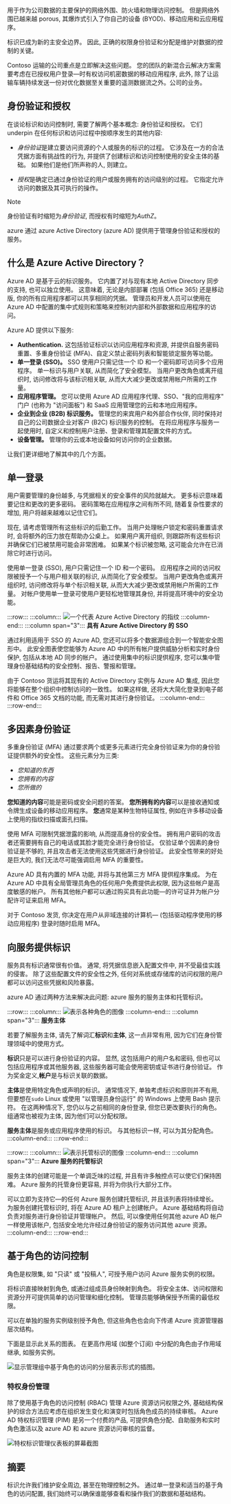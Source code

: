 用于作为公司数据的主要保护的网络外围、防火墙和物理访问控制。 但是网络外围已越来越 porous, 其爆炸式引入了你自己的设备 (BYOD)、移动应用和云应用程序。 

标识已成为新的主安全边界。 因此, 正确的权限身份验证和分配是维护对数据的控制的关键。

Contoso 运输的公司重点是立即解决这些问题。 您的团队的新混合云解决方案需要考虑在已授权用户登录&mdash;时有权访问机密数据的移动应用程序, 此外, 除了让运输车辆持续发送一份对优化数据至关重要的遥测数据流之外。公司的业务。

## <a name="authentication-and-authorization"></a>身份验证和授权

在谈论标识和访问控制时, 需要了解两个基本概念: 身份验证和授权。 它们 underpin 在任何标识和访问过程中按顺序发生的其他内容:

- *身份验证*是建立要访问资源的个人或服务的标识的过程。 它涉及在一方的合法凭据方面有挑战性的行为, 并提供了创建标识和访问控制使用的安全主体的基础。 如果他们是他们所声称的人, 则建立。

- *授权*是确定已通过身份验证的用户或服务拥有的访问级别的过程。 它指定允许访问的数据及其可执行的操作。

> [!NOTE] 
> 身份验证有时缩短为*身份验证*, 而授权有时缩短为*AuthZ*。

azure 通过 azure Active Directory (azure AD) 提供用于管理身份验证和授权的服务。 

## <a name="what-is-azure-active-directory"></a>什么是 Azure Active Directory？

Azure AD 是基于云的标识服务。 它内置了对与现有本地 Active Directory 同步的支持, 也可以独立使用。 这意味着, 无论是内部部署 (包括 Office 365) 还是移动版, 你的所有应用程序都可以共享相同的凭据。 管理员和开发人员可以使用在 Azure AD 中配置的集中式规则和策略来控制对内部和外部数据和应用程序的访问。

Azure AD 提供以下服务:

- **Authentication.** 这包括验证标识以访问应用程序和资源, 并提供自服务密码重置、多重身份验证 (MFA)、自定义禁止密码列表和智能锁定服务等功能。
- **单一登录 (SSO)。** SSO 使用户只需记住一个 ID 和一个密码即可访问多个应用程序。 单一标识与用户关联, 从而简化了安全模型。 当用户更改角色或离开组织时, 访问修改将与该标识相关联, 从而大大减少更改或禁用帐户所需的工作量。
- **应用程序管理。** 您可以使用 Azure AD 应用程序代理、SSO、"我的应用程序" 门户 (也称为 "访问面板") 和 SaaS 应用管理您的云和本地应用程序。
- **企业到企业 (B2B) 标识服务。** 管理您的来宾用户和外部合作伙伴, 同时保持对自己的公司数据企业对客户 (B2C) 标识服务的控制。 在将应用程序与服务一起使用时, 自定义和控制用户注册、登录和管理其配置文件的方式。
- **设备管理。** 管理你的云或本地设备如何访问你的企业数据。

让我们更详细地了解其中的几个方面。

## <a name="single-sign-on"></a>单一登录

用户需要管理的身份越多, 与凭据相关的安全事件的风险就越大。 更多标识意味着要记住和更改的更多密码。 密码策略在应用程序之间有所不同, 随着复杂性要求的增加, 用户将越来越难以记住它们。

现在, 请考虑管理所有这些标识的后勤工作。 当用户处理帐户锁定和密码重置请求时, 会将额外的压力放在帮助办公桌上。 如果用户离开组织, 则跟踪所有这些标识并确保它们已被禁用可能会非常困难。 如果某个标识被忽略, 这可能会允许在已消除它时进行访问。

使用单一登录 (SSO), 用户只需记住一个 ID 和一个密码。 应用程序之间的访问权限被授予一个与用户相关联的标识, 从而简化了安全模型。 当用户更改角色或离开组织时, 访问修改将与单个标识相关联, 从而大大减少更改或禁用帐户所需的工作量。 对帐户使用单一登录可使用户更轻松地管理其身份, 并将提高环境中的安全功能。

:::row:::
  :::column:::
    ![一个代表 Azure Active Directory 的指纹](../media/3-sso-with-azure-ad.png)
  :::column-end:::
    :::column span="3":::
**具有 Azure Active Directory 的 SSO**

通过利用适用于 SSO 的 Azure AD, 您还可以将多个数据源组合到一个智能安全图形中。 此安全图表使您能够为 Azure AD 中的所有帐户提供威胁分析和实时身份保护, 包括从本地 AD 同步的帐户。 通过使用集中的标识提供程序, 您可以集中管理身份基础结构的安全控制、报告、警报和管理。

由于 Contoso 货运将其现有的 Active Directory 实例与 Azure AD 集成, 因此您将能够在整个组织中控制访问的一致性。 如果这样做, 还将大大简化登录到电子邮件和 Office 365 文档的功能, 而无需对其进行身份验证。
  :::column-end:::
:::row-end:::

## <a name="multi-factor-authentication"></a>多因素身份验证

多重身份验证 (MFA) 通过要求两个或更多元素进行完全身份验证来为你的身份验证提供额外的安全性。 这些元素分为三类:

- *您知道的东西*
- *您拥有的内容*
- *您所做的*

**您知道的内容**可能是密码或安全问题的答案。 **您所拥有的内容**可以是接收通知或令牌生成设备的移动应用程序。 **您**通常是某种生物特征属性, 例如在许多移动设备上使用的指纹扫描或面孔扫描。

使用 MFA 可限制凭据泄露的影响, 从而提高身份的安全性。 拥有用户密码的攻击者还需要拥有自己的电话或其脸才能完全进行身份验证。 仅验证单个因素的身份验证是不够的, 并且攻击者无法使用这些凭据进行身份验证。 此安全性带来的好处是巨大的, 我们无法尽可能强调启用 MFA 的重要性。

Azure AD 具有内置的 MFA 功能, 并将与其他第三方 MFA 提供程序集成。 为在 Azure AD 中具有全局管理员角色的任何用户免费提供此权限, 因为这些帐户是高度敏感的帐户。 所有其他帐户都可以通过购买具有此功能&mdash;的许可证并为帐户分配许可证来启用 MFA。

对于 Contoso 发货, 你决定在用户从非域连接的计算机&mdash; (包括驱动程序使用的移动应用程序) 登录时随时启用 MFA。

## <a name="providing-identities-to-services"></a>向服务提供标识

服务具有标识通常很有价值。 通常, 将凭据信息嵌入配置文件中, 并不受最佳实践的侵害。 除了这些配置文件的安全性之外, 任何对系统或存储库的访问权限的用户都可以访问这些凭据和风险暴露。

azure AD 通过两种方法来解决此问题: azure 服务的服务主体和托管标识。

:::row:::
  :::column:::
    ![表示各种角色的图像](../media/3-service-principals.png)
  :::column-end:::
    :::column span="3":::
**服务主体**

若要了解服务主体, 请先了解词汇**标识**和**主体**, 这一点非常有用, 因为它们在身份管理领域中的使用方式。

**标识**只是可以进行身份验证的内容。 显然, 这包括用户的用户名和密码, 但也可以包括应用程序或其他服务器, 这些服务器可能会使用密钥或证书进行身份验证。 作为奖金定义,**帐户**是与标识关联的数据。

**主体**是使用特定角色或声明的标识。 通常情况下, 单独考虑标识和原则并不有用, 但要想在`sudo` Linux 或使用 "以管理员身份运行" 的 Windows 上使用 Bash 提示符。 在这两种情况下, 您仍以与之前相同的身份登录, 但您已更改要执行的角色。 组通常也被视为主体, 因为他们可以分配权限。

**服务主体**是服务或应用程序使用的标识。 与其他标识一样, 可以为其分配角色。
  :::column-end:::
:::row-end:::

:::row:::
  :::column:::
    ![表示托管标识的图像](../media/3-managed-service-identities.png)
  :::column-end:::
    :::column span="3":::
**Azure 服务的托管标识**

服务主体的创建可能是一个单调乏味的过程, 并且有许多触控点可以使它们保持困难。 Azure 服务的托管身份更容易, 并将为你执行大部分工作。 

可以立即为支持它&mdash;的任何 Azure 服务创建托管标识, 并且该列表将持续增长。 为服务创建托管标识时, 将在 Azure AD 租户上创建帐户。 Azure 基础结构将自动负责对服务进行身份验证并管理帐户。 然后, 可以像使用任何其他 azure AD 帐户一样使用该帐户, 包括安全地允许经过身份验证的服务访问其他 azure 资源。
  :::column-end:::
:::row-end:::

## <a name="role-based-access-control"></a>基于角色的访问控制

角色是权限集, 如 "只读" 或 "投稿人", 可授予用户访问 Azure 服务实例的权限。

将标识直接映射到角色, 或通过组成员身份映射到角色。 将安全主体、访问权限和资源分开可提供简单的访问管理和细化控制。 管理员能够确保授予所需的最低权限。

可以在单独的服务实例级别授予角色, 但这些角色也会向下传递 Azure 资源管理器层次结构。

下面是显示此关系的图表。 在更高作用域 (如整个订阅) 中分配的角色由子作用域继承, 如服务实例。

![显示管理组中基于角色的访问的分层表示形式的插图。](../media/3-role-assignment-scope.png)

### <a name="privileged-identity-management"></a>特权身份管理

除了使用基于角色的访问控制 (RBAC) 管理 Azure 资源访问权限之外, 基础结构保护的综合方法应考虑在组织发生变化和演变时包括角色成员的持续审核。 Azure AD 特权标识管理 (PIM) 是另一个付费的产品, 可提供角色分配、自助服务和实时角色激活以及 azure AD 和 azure 资源访问审核的监督。

![特权标识管理仪表板的屏幕截图](../media/PIM_Dashboard.png)

## <a name="summary"></a>摘要

标识允许我们维护安全周边, 甚至在物理控制之外。 通过单一登录和适当的基于角色的访问配置, 我们始终可以确保谁能够查看和操作我们的数据和基础结构。